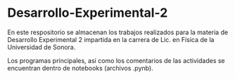 # Desarrollo-Experimental-2
En este respositorio se almacenan los trabajos realizados para la materia de Desarrollo Experimental 2 impartida en la carrera de Lic. en Física de la Universidad de Sonora.

Los programas principales, asi como los comentarios de las actividades se encuentran dentro de notebooks (archivos .pynb).
